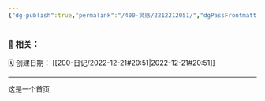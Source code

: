 ```yaml
---
{"dg-publish":true,"permalink":"/400-灵感/2212212051/","dgPassFrontmatter":true}
---
```


### 🧲 相关：


🗓️ 创建日期： [[200-日记/2022-12-21#20:51\|2022-12-21#20:51]]

---
这是一个首页